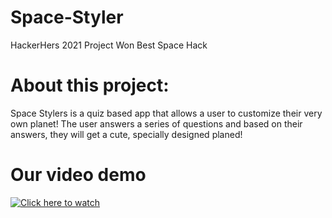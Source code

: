# Space-Styler
HackerHers 2021 Project 
Won Best Space Hack 

# About this project:
Space Stylers is a quiz based app that allows a user to customize their very own planet! The user answers a series of questions and based on their answers, they will get a cute, specially designed planed!  

# Our video demo 
[![Click here to watch](https://img.youtube.com/vi/nTAEpqnSDV4&ab_channel=VandanaThannir/0.jpg)](https://www.youtube.com/watch?v=nTAEpqnSDV4&ab_channel=VandanaThannir)
